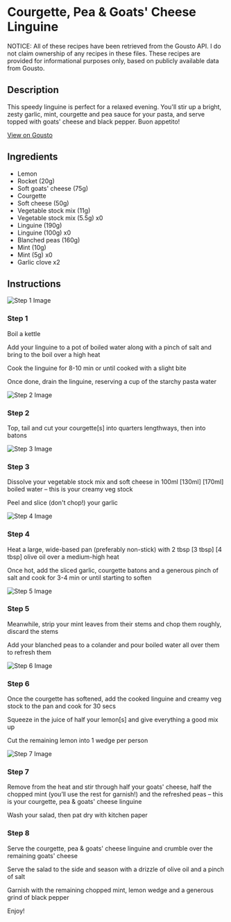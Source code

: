 # Courgette, Pea & Goats' Cheese Linguine

NOTICE: All of these recipes have been retrieved from the Gousto API. I do not claim ownership of any recipes in these files. These recipes are provided for informational purposes only, based on publicly available data from Gousto.

## Description

This speedy linguine is perfect for a relaxed evening. You'll stir up a bright, zesty garlic, mint, courgette and pea sauce for your pasta, and serve topped with goats' cheese and black pepper. Buon appetito!

[View on Gousto](https://www.gousto.co.uk/recipes/cookbook/courgette-goats-cheese-linguine)

## Ingredients

- Lemon
- Rocket (20g)
- Soft goats' cheese (75g)
- Courgette
- Soft cheese (50g)
- Vegetable stock mix (11g)
- Vegetable stock mix (5.5g) x0
- Linguine (190g)
- Linguine (100g) x0
- Blanched peas (160g)
- Mint (10g)
- Mint (5g) x0
- Garlic clove x2

## Instructions

![Step 1 Image](https://production-media.gousto.co.uk/cms/recipe-step-image/Step-1-1701776516091-x200.jpg)

### Step 1

Boil a kettle

Add your linguine to a pot of boiled water along with a pinch of salt and bring to the boil over a high heat

Cook the linguine for 8-10 min or until cooked with a slight bite

Once done, drain the linguine, reserving a cup of the starchy pasta water

![Step 2 Image](https://production-media.gousto.co.uk/cms/recipe-step-image/Step-2-1701776521357-x200.jpg)

### Step 2

Top, tail and cut your courgette[s] into quarters lengthways, then into batons

![Step 3 Image](https://production-media.gousto.co.uk/cms/recipe-step-image/Step-3-1701776529604-x200.jpg)

### Step 3

Dissolve your vegetable stock mix and soft cheese in 100ml <span class="text-purple">[130ml]</span> <span class="text-danger">[170ml]</span> boiled water – this is your creamy veg stock

Peel and slice (don't chop!) your garlic

![Step 4 Image](https://production-media.gousto.co.uk/cms/recipe-step-image/Step-4-1701776534419-x200.jpg)

### Step 4

Heat a large, wide-based pan (preferably non-stick) with 2 tbsp<span class="text-purple"> [3 tbsp]</span> <span class="text-danger">[4 tbsp]</span> olive oil over a medium-high heat

Once hot, add the sliced garlic, courgette batons and a generous pinch of salt and cook for 3-4 min or until starting to soften

![Step 5 Image](https://production-media.gousto.co.uk/cms/recipe-step-image/Step-5-1701776539811-x200.jpg)

### Step 5

Meanwhile, strip your mint leaves from their stems and chop them roughly, discard the stems

Add your blanched peas to a colander and pour boiled water all over them to refresh them

![Step 6 Image](https://production-media.gousto.co.uk/cms/recipe-step-image/Step-6-1701776545856-x200.jpg)

### Step 6

Once the courgette has softened, add the cooked linguine and creamy veg stock to the pan and cook for 30 secs

Squeeze in the juice of half your<span class="text-danger"> </span>lemon[s] and give everything a good mix up

Cut the remaining lemon into 1 wedge per person

![Step 7 Image](https://production-media.gousto.co.uk/cms/recipe-step-image/Step-7-1701776550850-x200.jpg)

### Step 7

Remove from the heat and stir through half your goats' cheese, half the chopped mint (you’ll use the rest for garnish!) and the refreshed peas – this is your courgette, pea & goats' cheese linguine

Wash your salad, then pat dry with kitchen paper

### Step 8

Serve the courgette, pea & goats' cheese linguine and crumble over the remaining goats' cheese

Serve the salad to the side and season with a drizzle of olive oil and a pinch of salt

Garnish with the remaining chopped mint, lemon wedge and a generous grind of black pepper

Enjoy!


